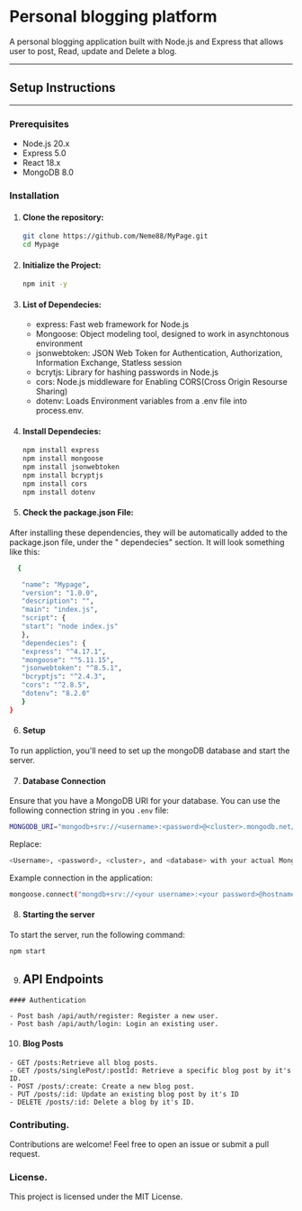 # Personal blogging platform
A personal blogging application built with Node.js and Express that allows user to post, Read, update and Delete a blog.


---

## Setup Instructions


---


### Prerequisites
- Node.js 20.x
- Express 5.0
- React 18.x
- MongoDB 8.0

### Installation

   1. #### Clone the repository:
      ```bash 
      git clone https://github.com/Neme88/MyPage.git
      cd Mypage
      ```
   2. #### Initialize the Project:
      ```bash
      npm init -y
      ```
   3. #### List of Dependecies:
      - express: Fast web framework for Node.js
      - Mongoose: Object modeling tool, designed to work in asynchtonous environment
      - jsonwebtoken: JSON Web Token for Authentication, Authorization, Information Exchange, Statless session
      - bcrytjs: Library for hashing passwords in Node.js
      - cors: Node.js middleware for Enabling CORS(Cross Origin Resourse Sharing)
      - dotenv: Loads Environment variables from a .env file into process.env.

   4. #### Install Dependecies:
      ```bash
      npm install express
      npm install mongoose
      npm install jsonwebtoken
      npm install bcryptjs
      npm install cors
      npm install dotenv
      ```
   5. #### Check the package.json File:
   After installing these dependencies, they will be automatically added to the package.json file, under the " dependecies" section. It will look something like this:
```bash
  {

   "name": "Mypage",
   "version": "1.0.0",
   "description": "",
   "main": "index.js",
   "script": {
   "start": "node index.js"
   },
   "dependecies": {
   "express": "^4.17.1",
   "mongoose": "^5.11.15",
   "jsonwebtoken": "^8.5.1",
   "bcryptjs": "^2.4.3",
   "cors": "^2.8.5",
   "dotenv": "8.2.0"
   }
}

```
   6. #### Setup
   To run appliction, you'll need to set up the mongoDB database and start the server.


   7. #### Database Connection
   Ensure that you have a MongoDB URI for your database. You can use the following connection string in you `.env` file:
   ```bash
   MONGODB_URI="mongodb+srv://<username>:<password>@<cluster>.mongodb.net/<database>?retryWrites=true&w=majority":
   ```

   Replace:
   ```bash
   <Username>, <password>, <cluster>, and <database> with your actual MongoDB.
   ```

   Example connection in the application:
   ```bash
   mongoose.connect("mongdb+srv://<your username>:<your password>@hostname.identifier for mongoDB cluster instance.mongodb.net/name of db?retryWrites=true&w=majority");
   ```
   8. #### Starting the server
   To start the server, run the following command:
   ```bash
   npm start
   ```
   9. ## API Endpoints

    #### Authentication

    - Post bash /api/auth/register: Register a new user. 
    - Post bash /api/auth/login: Login an existing user.


   10. #### Blog Posts

    - GET /posts:Retrieve all blog posts.
    - GET /posts/singlePost/:postId: Retrieve a specific blog post by it's ID.
    - POST /posts/:create: Create a new blog post.
    - PUT /posts/:id: Update an existing blog post by it's ID
    - DELETE /posts/:id: Delete a blog by it's ID.


   ### Contributing.
   Contributions are welcome! Feel free to open an issue or submit a pull request.


   ### License. 
This project is licensed under the MIT License.






